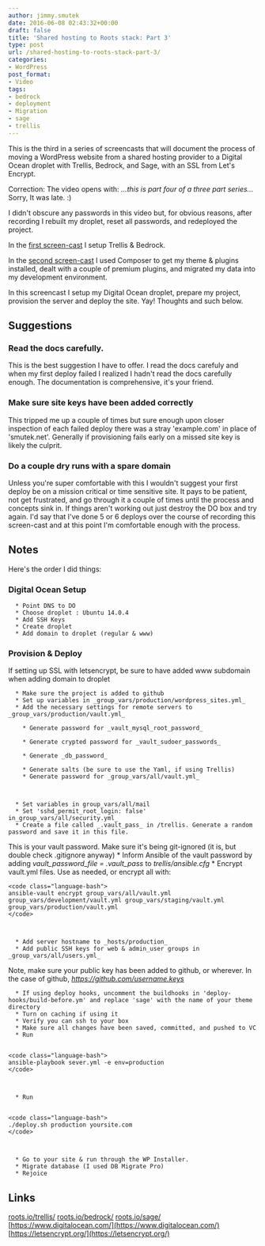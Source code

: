 ```yaml
---
author: jimmy.smutek
date: 2016-06-08 02:43:32+00:00
draft: false
title: 'Shared hosting to Roots stack: Part 3'
type: post
url: /shared-hosting-to-roots-stack-part-3/
categories:
- WordPress
post_format:
- Video
tags:
- bedrock
- deployment
- Migration
- sage
- trellis
---
```


This is the third in a series of screencasts that will document the process of moving a WordPress website from a shared hosting provider to a Digital Ocean droplet with Trellis, Bedrock, and Sage, with an SSL from Let's Encrypt.



Correction: The video opens with: _...this is part four of a three part series..._ Sorry, It was late. :)





I didn't obscure any passwords in this video but, for obvious reasons, after recording I rebuilt my droplet, reset all passwords, and redeployed the project.



In the [first screen-cast](https://smutek.net/migrating-to-trellis-1/) I setup Trellis & Bedrock.

In the [second screen-cast](https://smutek.net/migrating-to-trellis-2/) I used Composer to get my theme & plugins installed, dealt with a couple of premium plugins, and migrated my data into my development environment.

In this screencast I setup my Digital Ocean droplet, prepare my project, provision the server and deploy the site. Yay! Thoughts and such below.


## Suggestions




### Read the docs carefully.


This is the best suggestion I have to offer. I read the docs carefuly and when my first deploy failed I realized I hadn't read the docs carefully enough. The documentation is comprehensive, it's your friend.


### Make sure site keys have been added correctly


This tripped me up a couple of times but sure enough upon closer inspection of each failed deploy there was a stray 'example.com' in place of 'smutek.net'. Generally if provisioning fails early on a missed site key is likely the culprit.


### Do a couple dry runs with a spare domain


Unless you're super comfortable with this I wouldn't suggest your first deploy be on a mission critical or time sensitive site. It pays to be patient, not get frustrated, and go through it a couple of times until the process and concepts sink in. If things aren't working out just destroy the DO box and try again. I'd say that I've done 5 or 6 deploys over the course of recording this screen-cast and at this point I'm comfortable enough with the process.


## Notes


Here's the order I did things:


### Digital Ocean Setup





 	  * Point DNS to DO
 	  * Choose droplet : Ubuntu 14.0.4
 	  * Add SSH Keys
 	  * Create droplet
 	  * Add domain to droplet (regular & www)



### Provision & Deploy




If setting up SSL with letsencrypt, be sure to have added www subdomain when adding domain to droplet





 	  * Make sure the project is added to github
 	  * Set up variables in _group_vars/production/wordpress_sites.yml_ 
 	  * Add the necessary settings for remote servers to _group_vars/production/vault.yml_

 	    * Generate password for _vault_mysql_root_password_

 	    * Generate crypted password for _vault_sudoer_passwords_

 	    * Generate _db_password_

 	    * Generate salts (be sure to use the Yaml, if using Trellis)
 	    * Generate password for _group_vars/all/vault.yml_



 	  * Set variables in group_vars/all/mail
 	  * Set 'sshd_permit_root_login: false' in_group_vars/all/security.yml_
 	  * Create a file called _.vault_pass_ in /trellis. Generate a random password and save it in this file.


This is your vault password. Make sure it's being git-ignored (it is, but double check .gitignore anyway)
 	  * Inform Ansible of the vault password by adding _vault_password_file = .vault_pass_ to _trellis/ansible.cfg_
 	  * Encrypt vault.yml files. Use as needed, or encrypt all with:

    
    <code class="language-bash">
    ansible-vault encrypt group_vars/all/vault.yml group_vars/development/vault.yml group_vars/staging/vault.yml group_vars/production/vault.yml
    </code>



 	  * Add server hostname to _hosts/production_
 	  * Add public SSH keys for web & admin_user groups in _group_vars/all/users.yml_





Note, make sure your public key has been added to github, or wherever. In the case of github,
_https://github.com/username.keys_

 	  * If using deploy hooks, uncomment the buildhooks in 'deploy-hooks/build-before.ym' and replace 'sage' with the name of your theme directory
 	  * Turn on caching if using it
 	  * Verify you can ssh to your box
 	  * Make sure all changes have been saved, committed, and pushed to VC
 	  * Run

    
    <code class="language-bash">
    ansible-playbook sever.yml -e env=production
    </code>



 	  * Run

    
    <code class="language-bash">
    ./deploy.sh production yoursite.com
    </code>



 	  * Go to your site & run through the WP Installer.
 	  * Migrate database (I used DB Migrate Pro)
 	  * Rejoice



## Links


[roots.io/trellis/](http://roots.io/trellis/)
[roots.io/bedrock/](http://roots.io/bedrock/)
[roots.io/sage/](http://roots.io/sage/)
[https://www.digitalocean.com/](https://www.digitalocean.com/)
[https://letsencrypt.org/](https://letsencrypt.org/)
